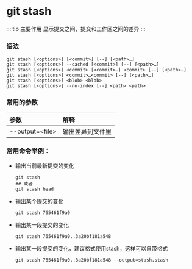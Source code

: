 # git stash

::: tip 主要作用
显示提交之间，提交和工作区之间的差异
:::

### 语法

```git
git stash [<options>] [<commit>] [--] [<path>…​]
git stash [<options>] --cached [<commit>] [--] [<path>…​]
git stash [<options>] <commit> [<commit>…​] <commit> [--] [<path>…​]
git stash [<options>] <commit>…​<commit> [--] [<path>…​]
git stash [<options>] <blob> <blob>
git stash [<options>] --no-index [--] <path> <path>
```

### 常用的参数

| 参数                | 解释       |
|:----------------- |:-------- |
| --output=\<file\> | 输出差异到文件里 |

### 常用命令举例：

- 输出当前最新提交的变化
  
  ```git
  git stash
  ## 或者
  git stash head
  ```

- 输出某个提交的变化
  
  ```git
  git stash 765461f9a0
  ```

- 输出某一段提交的变化
  
  ```git
  git stash 765461f9a0..3a20bf181a548
  ```

- 输出某一段提交的变化，建议格式使用stash，这样可以自带格式
  
  ```git
  git stash 765461f9a0..3a20bf181a548 --output=stash.stash
  ```
